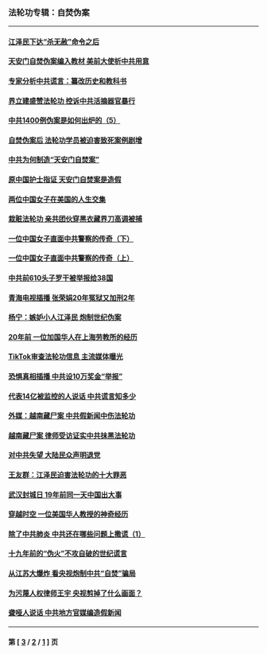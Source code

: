 ### 法轮功专辑：自焚伪案
---
#### [江泽民下达“杀无赦”命令之后](../../pages/nf5562/n13878084.md?09010430) 
#### [天安门自焚伪案编入教材 美前大使析中共用意](../../pages/nf5562/n13791932.md?09010430) 
#### [专家分析中共谎言：纂改历史和教科书](../../pages/nf5562/n13781542.md?09010430) 
#### [界立建盛赞法轮功 控诉中共活摘器官暴行](../../pages/nf5562/n13781971.md?09010430) 
#### [中共1400例伪案是如何出炉的（5）](../../pages/nf5562/n13226831.md?09010430) 
#### [自焚伪案后 法轮功学员被迫害致死案例剧增](../../pages/nf5562/n13190600.md?09010430) 
#### [中共为何制造“天安门自焚案”](../../pages/nf5562/n13183270.md?09010430) 
#### [原中国护士指证 天安门自焚案是造假](../../pages/nf5562/n13172289.md?09010430) 
#### [两位中国女子在美国的人生交集](../../pages/nf5562/n13156138.md?09010430) 
#### [栽赃法轮功 亲共团伙穿黑衣藏界刀高调被捕](../../pages/nf5562/n13073780.md?09010430) 
#### [一位中国女子直面中共警察的传奇（下）](../../pages/nf5562/n12989706.md?09010430) 
#### [一位中国女子直面中共警察的传奇（上）](../../pages/nf5562/n12985072.md?09010430) 
#### [中共前610头子罗干被举报给38国](../../pages/nf5562/n12975419.md?09010430) 
#### [青海电视插播 张荣娟20年冤狱又加刑2年](../../pages/nf5562/n12738166.md?09010430) 
#### [杨宁：嫉妒小人江泽民 炮制世纪伪案](../../pages/nf5562/n12724108.md?09010430) 
#### [20年前 一位加国华人在上海劳教所的经历](../../pages/nf5562/n12707932.md?09010430) 
#### [TikTok审查法轮功信息 主流媒体曝光](../../pages/nf5562/n12362336.md?09010430) 
#### [恐惧真相插播 中共设10万奖金“举报”](../../pages/nf5562/n12306396.md?09010430) 
#### [代表14亿被监控的人说话 中共谎言知多少](../../pages/nf5562/n12297484.md?09010430) 
#### [外媒：越南藏尸案 中共假新闻中伤法轮功](../../pages/nf5562/n12264411.md?09010430) 
#### [越南藏尸案 律师受访证实中共抹黑法轮功](../../pages/nf5562/n12261878.md?09010430) 
#### [对中共失望 大陆民众声明退党](../../pages/nf5562/n12187315.md?09010430) 
#### [王友群：江泽民迫害法轮功的十大罪恶](../../pages/nf5562/n12169074.md?09010430) 
#### [武汉封城日 19年前同一天中国出大事](../../pages/nf5562/n12150901.md?09010430) 
#### [穿越时空  一位美国华人教授的神奇经历](../../pages/nf5562/n12097460.md?09010430) 
#### [除了中共肺炎 中共还在哪些问题上撒谎（1）](../../pages/nf5562/n11955770.md?09010430) 
#### [十九年前的“伪火”不攻自破的世纪谎言](../../pages/nf5562/n11813238.md?09010430) 
#### [从江苏大爆炸 看央视炮制中共“自焚”骗局](../../pages/nf5562/n11140275.md?09010430) 
#### [为污蔑人权律师王宇 央视剪掉了什么画面？](../../pages/nf5562/n11130142.md?09010430) 
#### [聋哑人说话 中共地方官媒编造假新闻](../../pages/nf5562/n11006067.md?09010430) 

---
#### 第 [ [3](./3.md?09010430) / [2](./2.md?09010430) / [1](./1.md?09010430) ] 页
